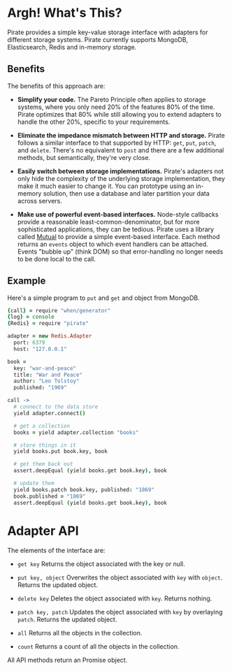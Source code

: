 # Argh! What's This?

Pirate provides a simple key-value storage interface with adapters for different storage systems. Pirate currently supports MongoDB, Elasticsearch, Redis and in-memory storage.

## Benefits

The benefits of this approach are:

* **Simplify your code.** The Pareto Principle often applies to storage systems, where you only need 20% of the features 80% of the time. Pirate optimizes that 80% while still allowing you to extend adapters to handle the other 20%, specific to your requirements.

* **Eliminate the impedance mismatch between HTTP and storage.** Pirate follows a similar interface to that supported by HTTP: `get`, `put`, `patch`, and `delete`. There's no equivalent to `post` and there are a few additional  methods, but semantically, they're very close.

* **Easily switch between storage implementations.** Pirate's adapters not only hide the complexity of the underlying storage implementation, they make it much easier to change it. You can prototype using an in-memory solution, then use a database and later partition your data across servers.

* **Make use of powerful event-based interfaces.** Node-style callbacks provide a reasonable least-common-denominator, but for more sophisticated applications, they can be tedious. Pirate uses a library called [Mutual][0] to provide a simple event-based interface. Each method returns an `events` object to which event handlers can be attached. Events "bubble up" (think DOM) so that error-handling no longer needs to be done local to the call.

[0]:http://github.com/dyoder/mutual

## Example

Here's a simple program to `put` and `get` and object from MongoDB.

```coffee
{call} = require "when/generator"
{log} = console
{Redis} = require "pirate"

adapter = new Redis.Adapter
  port: 6379
  host: "127.0.0.1"

book =
  key: "war-and-peace"
  title: "War and Peace"
  author: "Leo Tolstoy"
  published: "1969"

call ->
  # connect to the data store
  yield adapter.connect()

  # get a collection
  books = yield adapter.collection "books"

  # store things in it
  yield books.put book.key, book

  # get them back out
  assert.deepEqual (yield books.get book.key), book

  # update them
  yield books.patch book.key, published: "1869"
  book.published = "1869"
  assert.deepEqual (yield books.get book.key), book
```

# Adapter API

The elements of the interface are:

* `get key` Returns the object associated with the key or null.

* `put key, object` Overwrites the object associated with `key` with `object`. Returns the updated object.

* `delete key` Deletes the object associated with `key`. Returns nothing.

* `patch key, patch` Updates the object associated with `key` by overlaying `patch`. Returns the updated object.

* `all` Returns all the objects in the collection.

* `count` Returns a count of all the objects in the collection.

All API methods return an Promise object.
